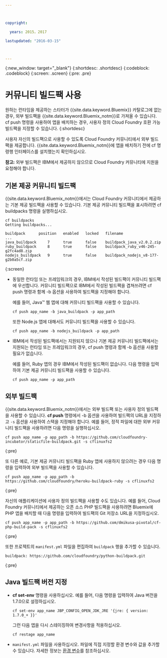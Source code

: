 ```yaml
---



copyright:

  years: 2015，2017

lastupdated: "2016-03-15"



---
```


{:new_window: target="_blank"}
{:shortdesc: .shortdesc}
{:codeblock: .codeblock}
{:screen: .screen}
{:pre: .pre}

# 커뮤니티 빌드팩 사용

원하는 런타임을 제공하는 스타터가 {{site.data.keyword.Bluemix}} 카탈로그에 없는 경우, 외부 빌드팩을 {{site.data.keyword.Bluemix_notm}}로 가져올 수 있습니다. cf push 명령을 사용하여 앱을 배치하는 경우, 사용자 정의 Cloud Foundry 호환 가능 빌드팩을 지정할 수 있습니다.
{:shortdesc}

사용자 자신의 빌드팩으로 사용할 수 있도록 Cloud Foundry 커뮤니티에서 외부 빌드팩을 제공합니다. {{site.data.keyword.Bluemix_notm}}에 앱을 배치하기 전에 cf 명령행 인터페이스를 설치했는지 확인하십시오.

**참고:** 외부 빌드팩은 IBM에서 제공하지 않으므로 Cloud Foundry 커뮤니티에 지원을 요청해야 합니다.

## 기본 제공 커뮤니티 빌드팩

{{site.data.keyword.Bluemix_notm}}에서는 Cloud Foundry 커뮤니티에서 제공하는 기본 제공 빌드팩을 사용할 수 있습니다. 기본 제공 커뮤니티 빌드팩을 표시하려면 cf buildpacks 명령을 실행하십시오.

```
cf buildpacks
Getting buildpacks...

buildpack      position   enabled   locked   filename
...
java_buildpack     7      true      false    buildpack_java_v2.0.2.zip
ruby_buildpack     8      true      false    buildpack_ruby_v46-245-g2fc4ad8.zip
nodejs_buildpack   9      true      false    buildpack_nodejs_v8-177-g2b0a5cf.zip
```
{:screen}

<ul>

<li>
동일한 런타임 또는 프레임워크의 경우, IBM에서 작성된 빌드팩이 커뮤니티 빌드팩에 우선합니다. 커뮤니티 빌드팩으로 IBM에서 작성된 빌드팩을 겹쳐쓰려면 cf push 명령과 함께 -b 옵션을 사용하여 빌드팩을 지정해야 합니다.
<p>예를 들어, Java™ 웹 앱에 대해 커뮤니티 빌드팩을 사용할 수 있습니다.</p>
<pre class="pre"><code>cf push app_name -b java_buildpack -p app_path</code></pre>
<p>또한 Node.js 앱에 대해서도 커뮤니티 빌드팩을 사용할 수 있습니다.</p>
<pre class="pre"><code>cf push app_name -b nodejs_buildpack -p app_path</code></pre>
</li>

<li>
<p>IBM에서 작성된 빌드팩에서는 지원되지 않으나 기본 제공 커뮤니티 빌드팩에서는 지원되는 런타임 또는 프레임워크의 경우, cf push 명령과 함께 -b 옵션을 사용할 필요가 없습니다.</p><p>예를 들어, Ruby 앱의 경우 IBM에서 작성된 빌드팩이 없습니다. 다음 명령을 입력하여 기본 제공 커뮤니티 빌드팩을 사용할 수 있습니다.</p>
<pre class="pre"><code>cf push app_name -p app_path</code></pre>
</li>
</ul>

## 외부 빌드팩

{{site.data.keyword.Bluemix_notm}}에서는 외부 빌드팩 또는 사용자 정의 빌드팩을 사용할 수 있습니다. **cf push** 명령에서 -b 옵션을 사용하여 빌드팩의 URL을 지정하고 `-s` 옵션을 사용하여 스택을 지정해야 합니다. 예를 들어, 정적 파일에 대한 외부 커뮤니티 빌드팩을 사용하려면 다음 명령을 실행하십시오.

```
cf push app_name -p app_path -b https://github.com/cloudfoundry-incubator/staticfile-buildpack.git -s cflinuxfs2
```
{:pre}

또 다른 예로, 기본 제공 커뮤니티 빌드팩을 Ruby 앱에 사용하지 않으려는 경우 다음 명령을 입력하여 외부 빌드팩을 사용할 수 있습니다.

```
cf push app_name -p app_path -b https://github.com/cloudfoundry/heroku-buildpack-ruby -s cflinuxfs2
```
{:pre}

자신의 애플리케이션에 사용자 정의 빌드팩을 사용할 수도 있습니다. 예를 들어, Cloud Foundry 커뮤니티에서 제공하는 오픈 소스 PHP 빌드팩을 사용하려면 Bluemix에 PHP 앱을 배치할 때 다음 명령을 입력하여 빌드팩의 Git 저장소 URL을 지정하십시오.

```
cf push app_name -p app_path -b https://github.com/dmikusa-pivotal/cf-php-build-pack -s cflinuxfs2
```
{:pre}

또한 프로젝트의 `manifest.yml` 파일을 편집하여 `buildpack` 행을 추가할 수 있습니다.

```
buildpack: https://github.com/cloudfoundry/python-buildpack.git
```
{:pre}


## Java 빌드팩 버전 지정

<ul>
<li>
<strong>cf set-env</strong> 명령을 사용하십시오. 예를 들어, 다음 명령을 입력하여 Java 버전을 1.7.0으로 설정하십시오.
<pre class="pre"><code>cf set-env app_name JBP_CONFIG_OPEN_JDK_JRE &apos;{jre: { version: 1.7.0_+ }}&apos;</code></pre>
<p>그런 다음 앱을 다시 스테이징하여 변경사항을 적용하십시오.</p>
<pre class="pre"><code>cf restage app_name</code></pre>
</li>
<li>
<code>manifest.yml</code> 파일을 사용하십시오. 파일에 직접 지정할 환경 변수와 값을 추가할 수 있습니다. 자세한 정보는 <a href="https://docs.cloudfoundry.org/devguide/deploy-apps/manifest.html#env-block">환경 변수</a>를 참조하십시오.</li></ul>
